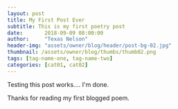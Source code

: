 ```yaml
---
layout: post
title: My First Post Ever
subtitle: This is my first poetry post
date:       2018-09-09 08:00:00
author:     "Texas Nelson"
header-img: "assets/owner/blog/header/post-bg-02.jpg"
thumbnail: /assets/owner/blog/thumbs/thumb02.png
tags: [tag-name-one, tag-name-two]
categories: [cat01, cat02]
---
```


Testing this post works....
I'm done.

Thanks for reading my first blogged poem.
